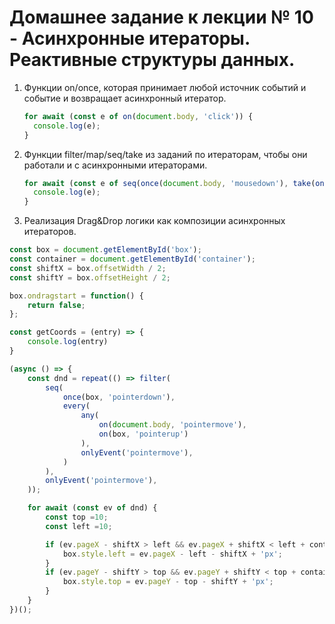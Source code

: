 # Домашнее задание к лекции № 10 - Асинхронные итераторы. Реактивные структуры данных.

1. Функции on/once, которая принимает любой источник событий и событие и возвращает асинхронный итератор.

   ```js
   for await (const e of on(document.body, 'click')) {
     console.log(e);
   }
   ```

2. Функции filter/map/seq/take из заданий по итераторам, чтобы они работали и с асинхронными итераторами.

   ```js
   for await (const e of seq(once(document.body, 'mousedown'), take(on(document.body, 'mouseup'), 10))) {
     console.log(e);
   }
   ```

3. Реализация Drag&Drop логики как композиции асинхронных итераторов.

```js
const box = document.getElementById('box');
const container = document.getElementById('container');
const shiftX = box.offsetWidth / 2;
const shiftY = box.offsetHeight / 2;

box.ondragstart = function() {
    return false;
};

const getCoords = (entry) => {
    console.log(entry)
}

(async () => {
    const dnd = repeat(() => filter(
        seq(
            once(box, 'pointerdown'),
            every(
                any(
                    on(document.body, 'pointermove'),
                    on(box, 'pointerup')
                ),
                onlyEvent('pointermove'),
            )
        ),
        onlyEvent('pointermove'),
    ));

    for await (const ev of dnd) {
        const top =10;
        const left =10;

        if (ev.pageX - shiftX > left && ev.pageX + shiftX < left + container.offsetWidth) {
            box.style.left = ev.pageX - left - shiftX + 'px';
        }
        if (ev.pageY - shiftY > top && ev.pageY + shiftY < top + container.offsetHeight) {
            box.style.top = ev.pageY - top - shiftY + 'px';
        }
    }
})();
   ```
